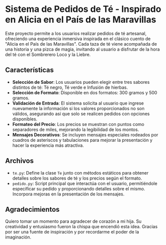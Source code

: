 # Sistema de Pedidos de Té - Inspirado en Alicia en el País de las Maravillas

Este proyecto permite a los usuarios realizar pedidos de té artesanal, ofreciendo una experiencia inmersiva inspirada en el clásico cuento de "Alicia en el País de las Maravillas". Cada taza de té viene acompañada de una historia y una pizca de magia, invitando al usuario a disfrutar de la hora del té con el Sombrerero Loco y la Liebre.

## Características

- **Selección de Sabor**: Los usuarios pueden elegir entre tres sabores distintos de té: Té negro, Té verde e Infusión de hierbas.
- **Selección de Formato**: Disponible en dos formatos: 300 gramos y 500 gramos.
- **Validación de Entrada**: El sistema solicita al usuario que ingrese nuevamente la información si los valores proporcionados no son válidos, asegurando así que solo se realicen pedidos con opciones disponibles.
- **Formateo del Precio**: Los precios se muestran con puntos como separadores de miles, mejorando la legibilidad de los montos.
- **Mensajes Decorativos**: Se incluyen mensajes especiales rodeados por cuadros de asteriscos y tabulaciones para mejorar la presentación y hacer la experiencia más atractiva.

## Archivos

- `te.py`: Define la clase `Te` junto con métodos estáticos para obtener detalles sobre los sabores de té y los precios según el formato.
- `pedido.py`: Script principal que interactúa con el usuario, permitiéndole especificar su pedido y proporcionando detalles sobre el mismo. Incorpora mejoras en la presentación de los mensajes.


## Agradecimientos
Quiero tomar un momento para agradecer de corazón a mi hija. Su creatividad y entusiasmo fueron la chispa que encendió esta idea. 
Gracias por ser una fuente de inspiración y por recordarme el poder de la imaginación.

